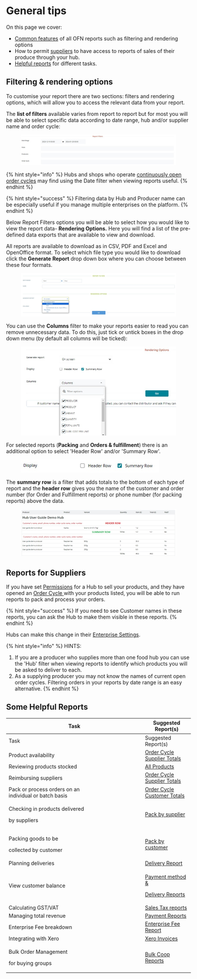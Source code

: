 # General tips

On this page we cover:

* [Common features](general-tips.md#filtering-and-rendering-options) of all OFN reports such as filtering and rendering options
* How to permit [suppliers](general-tips.md#reports-for-suppliers) to have access to reports of sales of their produce through your hub.
* [Helpful reports](general-tips.md#some-helpful-reports) for different tasks.

## Filtering & rendering options

To customise your report there are two sections: filters and rendering options, which will allow you to access the relevant data from your report.

The **list of filters** available varies from report to report but for most you will be able to select specific data according to date range, hub and/or supplier name and order cycle:

<figure><img src="../../.gitbook/assets/filters.jpg" alt=""><figcaption></figcaption></figure>

{% hint style="info" %}
Hubs and shops who operate [continuously open order cycles](../shopfront/order-cycle/) may find using the Date filter when viewing reports useful.
{% endhint %}

{% hint style="success" %}
Filtering data by Hub and Producer name can be especially useful if you manage multiple enterprises on the platform.
{% endhint %}

Below Report Filters options you will be able to select how you would like to view the report data- **Rendering Options.** Here you will find a list of the pre-defined data exports that are available to view and download.

All reports are available to download as in CSV, PDF and Excel and OpenOffice format. To select which file type you would like to download click the **Generate** **Report** drop down box where you can choose between these four formats.&#x20;

<figure><img src="../../.gitbook/assets/basic orders and distributers options.jpg" alt=""><figcaption></figcaption></figure>

You can use the **Columns** filter to make your reports easier to read you can remove unnecessary data. To do this, just tick or untick boxes in the drop down menu (by default all columns will be ticked):

<figure><img src="../../.gitbook/assets/rendering3.jpg" alt=""><figcaption></figcaption></figure>

For selected reports (**Packing** and **Orders & fulfillment**) there is an additional option to select 'Header Row' and/or 'Summary Row'.

<figure><img src="../../.gitbook/assets/rendering2.jpg" alt=""><figcaption></figcaption></figure>

The **summary row** is a filter that adds totals to the bottom of each type of report and the **header row** gives you the name of the customer and order number (for Order and Fulfillment reports) or phone number (for packing reports) above the data.&#x20;

<figure><img src="../../.gitbook/assets/HEADER AND SUMMARY.jpg" alt=""><figcaption></figcaption></figure>

## Reports for Suppliers&#x20;

If you have set [Permissions](../enterprise-profile/enterprise-to-enterprise-permissions-e2es.md) for a Hub to sell your products, and they have opened an [Order Cycle ](../shopfront/order-cycle/order-cycles-for-hubs.md)with your products listed, you will be able to run reports to pack and process your orders.&#x20;

{% hint style="success" %}
If you need to see Customer names in these reports, you can ask the Hub to make them visible in these reports.&#x20;
{% endhint %}

Hubs can make this change in their [Enterprise Settings](../enterprise-profile/enterprise-settings.md).

{% hint style="info" %}
HINTS:&#x20;

1. If you are a producer who supplies more than one food hub you can use the 'Hub' filter when viewing reports to identify which products you will be asked to deliver to each.
2. As a supplying producer you may not know the names of current open order cycles.  Filtering orders in your reports by date range is an easy alternative.
{% endhint %}

## Some Helpful Reports

<table data-header-hidden><thead><tr><th width="358">Task</th><th>Suggested Report(s)</th></tr></thead><tbody><tr><td>Task</td><td>Suggested Report(s)</td></tr><tr><td>Product availability</td><td><a href="order-reports.md#order-cycle-supplier-totals">Order Cycle Supplier Totals</a></td></tr><tr><td>Reviewing products stocked</td><td><a href="reports-for-hub-management.md#product-management">All Products</a></td></tr><tr><td>Reimbursing suppliers</td><td><a href="order-reports.md#order-cycle-supplier-totals">Order Cycle Supplier Totals</a></td></tr><tr><td>Pack or process orders on an <br>individual or batch basis</td><td><a href="order-reports.md#order-cycle-customer-totals">Order Cycle Customer Totals</a></td></tr><tr><td><p>Checking in products delivered</p><p>by suppliers</p></td><td><a href="packing-reports.md#pack-by-supplier">Pack by supplier</a></td></tr><tr><td><p>Packing goods to be </p><p>collected by customer</p></td><td><a href="packing-reports.md#pack-by-customer">Pack by customer</a></td></tr><tr><td>Planning deliveries</td><td><a href="reports-for-hub-management.md#order-cycle-management">Delivery Report</a></td></tr><tr><td>View customer balance</td><td><p><a href="reports-for-hub-management.md#order-cycle-management">Payment method &#x26;</a></p><p><a href="reports-for-hub-management.md#order-cycle-management">Delivery Reports</a></p></td></tr><tr><td>Calculating GST/VAT</td><td><a href="payment-and-tax-reports.md#sales-tax">Sales Tax reports</a></td></tr><tr><td>Managing total revenue</td><td><a href="payment-and-tax-reports.md#payment-reports">Payment Reports</a></td></tr><tr><td>Enterprise Fee breakdown</td><td><a href="reports-for-hub-management.md#enterprise-fees">Enterprise Fee Report</a></td></tr><tr><td>Integrating with Xero</td><td><a href="payment-and-tax-reports.md#xero-invoices">Xero Invoices</a></td></tr><tr><td><p>Bulk Order Management </p><p>for buying groups</p></td><td><a href="reports-for-bulk-order-management.md">Bulk Coop Reports</a></td></tr></tbody></table>

